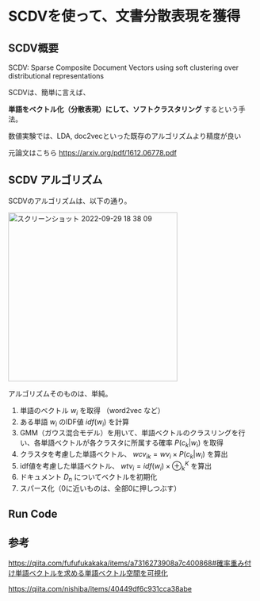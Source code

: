 # SCDVを使って、文書分散表現を獲得


## SCDV概要

SCDV: Sparse Composite Document Vectors using soft clustering over distributional representations

SCDVは、簡単に言えば、

__単語をベクトル化（分散表現）にして、ソフトクラスタリング__ するという手法。

数値実験では、LDA, doc2vecといった既存のアルゴリズムより精度が良い

元論文はこちら <https://arxiv.org/pdf/1612.06778.pdf>

## SCDV アルゴリズム

SCDVのアルゴリズムは、以下の通り。


<img width="341" alt="スクリーンショット 2022-09-29 18 38 09" src="https://user-images.githubusercontent.com/112540428/192997545-e492ba23-9291-4207-8b8f-4efefe9c2eb8.png">

アルゴリズムそのものは、単純。

1. 単語のベクトル $w_{i}$ を取得 （word2vec など）
2. ある単語 $w_{i}$ のIDF値 $idf(w_{i})$ を計算
3. GMM（ガウス混合モデル）を用いて、単語ベクトルのクラスリングを行い、各単語ベクトルが各クラスタに所属する確率 $P(c_{k}|w_{i})$ を取得
4. クラスタを考慮した単語ベクトル、 $wcv_{ik} = wv_{i} \times P(c_{k}| w_{i})$ を算出
5. idf値を考慮した単語ベクトル、 $wtv_{i} = idf(w_{i}) \times \oplus_k^K$ を算出
6. ドキュメント $D_{n}$ についてベクトルを初期化
7. スパース化（0に近いものは、全部0に押しつぶす）

## Run Code

## 参考
<https://qiita.com/fufufukakaka/items/a7316273908a7c400868#確率重み付け単語ベクトルを求める単語ベクトル空間を可視化>

<https://qiita.com/nishiba/items/40449df6c931cca38abe>
